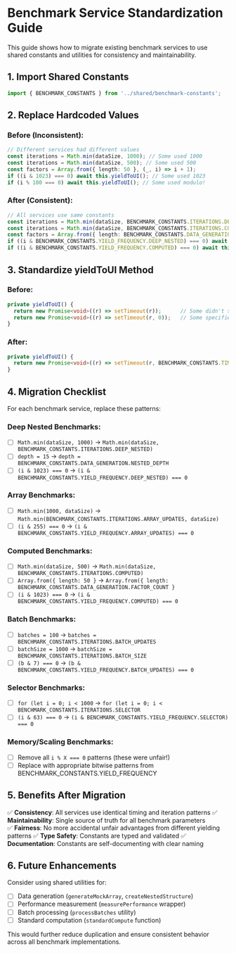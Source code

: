 # Benchmark Service Standardization Guide

This guide shows how to migrate existing benchmark services to use shared constants and utilities for consistency and maintainability.

## 1. Import Shared Constants

```typescript
import { BENCHMARK_CONSTANTS } from '../shared/benchmark-constants';
```

## 2. Replace Hardcoded Values

### Before (Inconsistent):

```typescript
// Different services had different values
const iterations = Math.min(dataSize, 1000); // Some used 1000
const iterations = Math.min(dataSize, 500); // Some used 500
const factors = Array.from({ length: 50 }, (_, i) => i + 1);
if ((i & 1023) === 0) await this.yieldToUI(); // Some used 1023
if (i % 100 === 0) await this.yieldToUI(); // Some used modulo!
```

### After (Consistent):

```typescript
// All services use same constants
const iterations = Math.min(dataSize, BENCHMARK_CONSTANTS.ITERATIONS.DEEP_NESTED);
const iterations = Math.min(dataSize, BENCHMARK_CONSTANTS.ITERATIONS.COMPUTED);
const factors = Array.from({ length: BENCHMARK_CONSTANTS.DATA_GENERATION.FACTOR_COUNT }, (_, i) => i + 1);
if ((i & BENCHMARK_CONSTANTS.YIELD_FREQUENCY.DEEP_NESTED) === 0) await this.yieldToUI();
if ((i & BENCHMARK_CONSTANTS.YIELD_FREQUENCY.COMPUTED) === 0) await this.yieldToUI();
```

## 3. Standardize yieldToUI Method

### Before:

```typescript
private yieldToUI() {
  return new Promise<void>((r) => setTimeout(r));      // Some didn't specify delay
  return new Promise<void>((r) => setTimeout(r, 0));   // Some specified 0
}
```

### After:

```typescript
private yieldToUI() {
  return new Promise<void>((r) => setTimeout(r, BENCHMARK_CONSTANTS.TIMING.YIELD_DELAY_MS));
}
```

## 4. Migration Checklist

For each benchmark service, replace these patterns:

### Deep Nested Benchmarks:

- [ ] `Math.min(dataSize, 1000)` → `Math.min(dataSize, BENCHMARK_CONSTANTS.ITERATIONS.DEEP_NESTED)`
- [ ] `depth = 15` → `depth = BENCHMARK_CONSTANTS.DATA_GENERATION.NESTED_DEPTH`
- [ ] `(i & 1023) === 0` → `(i & BENCHMARK_CONSTANTS.YIELD_FREQUENCY.DEEP_NESTED) === 0`

### Array Benchmarks:

- [ ] `Math.min(1000, dataSize)` → `Math.min(BENCHMARK_CONSTANTS.ITERATIONS.ARRAY_UPDATES, dataSize)`
- [ ] `(i & 255) === 0` → `(i & BENCHMARK_CONSTANTS.YIELD_FREQUENCY.ARRAY_UPDATES) === 0`

### Computed Benchmarks:

- [ ] `Math.min(dataSize, 500)` → `Math.min(dataSize, BENCHMARK_CONSTANTS.ITERATIONS.COMPUTED)`
- [ ] `Array.from({ length: 50 }` → `Array.from({ length: BENCHMARK_CONSTANTS.DATA_GENERATION.FACTOR_COUNT }`
- [ ] `(i & 1023) === 0` → `(i & BENCHMARK_CONSTANTS.YIELD_FREQUENCY.COMPUTED) === 0`

### Batch Benchmarks:

- [ ] `batches = 100` → `batches = BENCHMARK_CONSTANTS.ITERATIONS.BATCH_UPDATES`
- [ ] `batchSize = 1000` → `batchSize = BENCHMARK_CONSTANTS.ITERATIONS.BATCH_SIZE`
- [ ] `(b & 7) === 0` → `(b & BENCHMARK_CONSTANTS.YIELD_FREQUENCY.BATCH_UPDATES) === 0`

### Selector Benchmarks:

- [ ] `for (let i = 0; i < 1000` → `for (let i = 0; i < BENCHMARK_CONSTANTS.ITERATIONS.SELECTOR`
- [ ] `(i & 63) === 0` → `(i & BENCHMARK_CONSTANTS.YIELD_FREQUENCY.SELECTOR) === 0`

### Memory/Scaling Benchmarks:

- [ ] Remove all `i % X === 0` patterns (these were unfair!)
- [ ] Replace with appropriate bitwise patterns from BENCHMARK_CONSTANTS.YIELD_FREQUENCY

## 5. Benefits After Migration

✅ **Consistency**: All services use identical timing and iteration patterns
✅ **Maintainability**: Single source of truth for all benchmark parameters  
✅ **Fairness**: No more accidental unfair advantages from different yielding patterns
✅ **Type Safety**: Constants are typed and validated
✅ **Documentation**: Constants are self-documenting with clear naming

## 6. Future Enhancements

Consider using shared utilities for:

- [ ] Data generation (`generateMockArray`, `createNestedStructure`)
- [ ] Performance measurement (`measurePerformance` wrapper)
- [ ] Batch processing (`processBatches` utility)
- [ ] Standard computation (`standardCompute` function)

This would further reduce duplication and ensure consistent behavior across all benchmark implementations.
